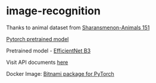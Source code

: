 # image-recognition

Thanks to animal dataset from [Sharansmenon-Animals 151](https://www.kaggle.com/datasets/sharansmenon/animals141)

[Pytorch pretrained model](https://pytorch.org/vision/main/models.html)

Pretrained model - [EfficientNet B3](https://pytorch.org/vision/main/models/generated/torchvision.models.efficientnet_b3.html#torchvision.models.EfficientNet_B3_Weights)

Visit API documents [here](http://127.0.0.1:8000/docs)

Docker Image: [Bitnami package for PyTorch](https://hub.docker.com/r/bitnami/pytorch)
